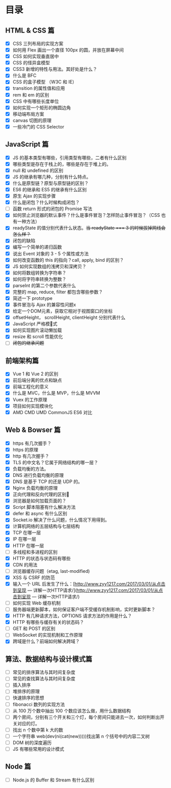 # 目录

## HTML & CSS 篇

* [x] CSS 三列布局的实现方案
* [x] 如何用 Flex 画出一个直径 100px 的圆，并放在屏幕中间
* [x] CSS 如何实现垂直居中
* [x] CSS 的怪异盒模型
* [x] CSS3 新增的特性与用法。其好处是什么？
* [x] 什么是 BFC
* [x] CSS 的盒子模型 （W3C 和 IE）
* [x] transition 的属性值和应用
* [x] rem 和 em 的区别
* [x] CSS 中有哪些长度单位
* [x] 如何实现一个矩形的椭圆边角
* [x] 移动端布局方案
* [x] canvas 切图的原理
* [x] 一些冷门的 CSS Selector

## JavaScript 篇

* [x] JS 的基本类型有哪些，引用类型有哪些，二者有什么区别
* [x] 哪些类型是存在于栈上的，哪些是存在于堆上的。
* [x] null 和 undefined 的区别
* [x] JS 的继承有哪几种，分别有什么特点。
* [x] 什么是原型链？原型与原型链的区别？
* [x] ES6 的继承和 ES5 的继承有什么区别
* [x] 原生 Ajax 的实现步骤
* [x] 什么是闭包？什么时候构成闭包？
* [ ] 函数 return 形式的闭包的 Promise 写法
* [x] 如何禁止浏览器的默认事件？什么是事件冒泡？怎样防止事件冒泡？（CSS 也有一种方法）
* [x] readyState 的值分别代表什么状态。~~当 readyState === 3 的时候拔掉网线会怎么样？~~
* [x] 闭包的缺陷
* [x] 编写一个简单的递归函数
* [x] 说出 Event 对象的 3 - 5 个属性或方法
* [x] 如何改变函数的 this 的指向？call, apply, bind 的区别？
* [x] JS 如何实现数组的浅拷贝和深拷贝？
* [x] 如何将数组转换为字符串？
* [x] 如何将字符串转换为整数？
* [x] parseInt 的第二个参数代表什么
* [x] 完整的 map, reduce, filter 都包含哪些参数？
* [x] 简述一下 prototype
* [x] 事件冒泡与 Ajax 的兼容性问题x
* [x] 给定一个DOM元素，获取它相对于视图窗口的坐标
* [x] offsetHeight， scrollHeight, clientHeight 分别代表什么
* [x] JavaScript 严格模式
* [x] 如何实现图片滚动懒加载
* [x] resize 和 scroll 性能优化
* [ ] ~~闭包的继承问题~~

## 前端架构篇

* [x] Vue 1 和 Vue 2 的区别
* [x] 前后端分离的优点和缺点
* [x] 前端工程化的意义
* [x] 什么是 MVC，什么是 MVP，什么是 MVVM
* [x] Vuex 的工作原理
* [x] 项目如何实现模块化
* [x] AMD CMD UMD CommonJS ES6 对比

## Web & Bowser 篇

* [x] https 有几次握手？
* [x] https 的原理
* [x] http 有几次握手？
* [x] TLS 的中文名？它属于网络结构的哪一层？
* [x] 负载均衡的方法。
* [x] DNS 进行负载均衡的原理
* [x] DNS 是基于 TCP 的还是 UDP 的。
* [x] Nginx 负载均衡的原理
* [x] 正向代理和反向代理的区别
* [x] 浏览器是如何加载页面的？
* [x] Script 脚本阻塞有什么解决方法
* [x] defer 和 async 有什么区别
* [x] Socket.io 解决了什么问题，什么情况下用得到。
* [x] 计算机网络的五层结构与七层结构
* [x] TCP 在哪一层
* [x] IP 在哪一层
* [x] HTTP 在哪一层
* [ ] 多线程和多进程的区别
* [x] HTTP 的状态与状态码有哪些
* [x] CDN 的用法
* [ ] 浏览器缓存问题（etag, last-modified\)
* [x] XSS 与 CSRF 的防范
* [x] 输入一个 URL 后发生了什么：[http://www.zyy1217.com/2017/03/01/从点击到呈现 — 详解一次HTTP请求/](http://www.zyy1217.com/2017/03/01/从点击到呈现 — 详解一次HTTP请求/)
* [ ] 如何实现 Web 缓存机制
* [ ] 服务器端更新脚本，如何保证客户端不受缓存机制影响，实时更新脚本？
* [x] HTTP 有几种请求方法，OPTIONS 请求方法的作用是什么？
* [x] HTTP 有哪些与缓存有关的状态码？
* [ ] GET 和 POST 的区别
* [ ] WebSocket 的实现机制和工作原理
* [x] 跨域是什么？前端如何解决跨域？

## 算法、数据结构与设计模式篇

* [ ] 常见的排序算法与其时间复杂度
* [ ] 常见的查找算法与其时间复杂度
* [ ] 插入排序
* [ ] 堆排序的原理
* [ ] 快速排序的思想
* [ ] fibonacci 数列的实现方法
* [ ] 从 100 万个数中抽出 100 个数应该怎么做，用什么数据结构
* [ ] 两个房间，分别有三个开关和三个灯，每个房间只能进去一次，如何判断出开关对应的灯。
* [ ] 找出 n 个数中第 k 大的数
* [ ] 一个字符串 web\(dev\(ni\(cat\(new\)\)\)\)\)找出第 n 个括号中的内容二叉树
* [ ] DOM 树的深度遍历
* [ ] JS 有哪些常用的设计模式

## Node 篇

* [ ] Node.js 的 Buffer 和 Stream 有什么区别


